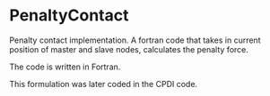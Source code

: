 # PenaltyContact
Penalty contact implementation. A fortran code that takes in current position of master and slave nodes, calculates the penalty force. 

The code is written in Fortran. 

This formulation was later coded in the CPDI code. 


